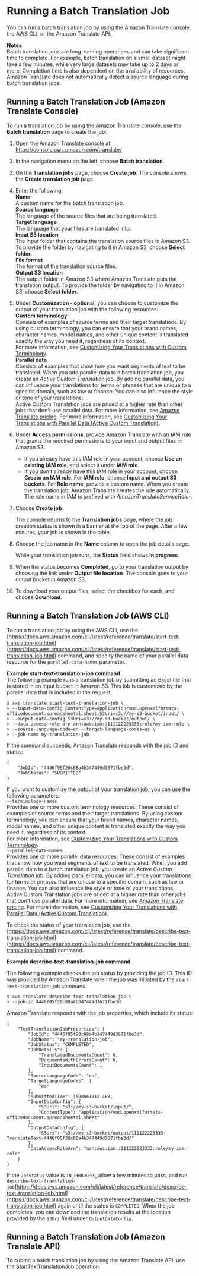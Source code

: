 # Running a Batch Translation Job<a name="async-start"></a>

You can run a batch translation job by using the Amazon Translate console, the AWS CLI, or the Amazon Translate API\.

**Notes**  
Batch translation jobs are long\-running operations and can take significant time to complete\. For example, batch translation on a small dataset might take a few minutes, while very large datasets may take up to 2 days or more\. Completion time is also dependent on the availability of resources\.
Amazon Translate does not automatically detect a source language during batch translation jobs\.

## Running a Batch Translation Job \(Amazon Translate Console\)<a name="async-start-console"></a>

To run a translation job by using the Amazon Translate console, use the **Batch translation** page to create the job:

1. Open the Amazon Translate console at [https://console\.aws\.amazon\.com/translate/](https://console.aws.amazon.com/translate/)

1. In the navigation menu on the left, choose **Batch translation**\.

1. On the **Translation jobs** page, choose **Create job**\. The console shows the **Create translation job** page\.

1. Enter the following:  
**Name**  
A custom name for the batch translation job\.  
**Source language**  
The language of the source files that are being translated\.  
**Target language**  
The language that your files are translated into\.  
**Input S3 location**  
The input folder that contains the translation source files in Amazon S3\. To provide the folder by navigating to it in Amazon S3, choose **Select folder**\.  
**File format**  
The format of the translation source files\.  
**Output S3 location**  
The output folder in Amazon S3 where Amazon Translate puts the translation output\. To provide the folder by navigating to it in Amazon S3, choose **Select folder**\.

1. Under **Customization \- optional**, you can choose to customize the output of your translation job with the following resources:  
**Custom terminology**  
Consists of examples of source terms and their target translations\. By using custom terminology, you can ensure that your brand names, character names, model names, and other unique content is translated exactly the way you need it, regardless of its context\.  
For more information, see [Customizing Your Translations with Custom Terminology](how-custom-terminology.md)\.  
**Parallel data**  
Consists of examples that show how you want segments of text to be translated\. When you add parallel data to a batch translation job, you create an *Active Custom Translation* job\. By adding parallel data, you can influence your translations for terms or phrases that are unique to a specific domain, such as law or finance\. You can also influence the style or tone of your translations\.  
Active Custom Translation jobs are priced at a higher rate than other jobs that don't use parallel data\. For more information, see [Amazon Translate pricing](http://aws.amazon.com/translate/pricing/)\.
For more information, see [Customizing Your Translations with Parallel Data \(Active Custom Translation\)](customizing-translations-parallel-data.md)\.

1. Under **Access permissions**, provide Amazon Translate with an IAM role that grants the required permissions to your input and output files in Amazon S3:
   + If you already have this IAM role in your account, choose **Use an existing IAM role**, and select it under **IAM role**\.
   + If you don't already have this IAM role in your account, choose **Create an IAM role**\. For **IAM role**, choose **Input and output S3 buckets**\. For **Role name**, provide a custom name\. When you create the translation job, Amazon Translate creates the role automatically\. The role name in IAM is prefixed with *AmazonTranslateServiceRole\-*\.

1. Choose **Create job**\.

   The console returns to the **Translation jobs** page, where the job creation status is shown in a banner at the top of the page\. After a few minutes, your job is shown in the table\.

1. Choose the job name in the **Name** column to open the job details page\.

   While your translation job runs, the **Status** field shows **In progress**\. 

1. When the status becomes **Completed**, go to your translation output by choosing the link under **Output file location**\. The console goes to your output bucket in Amazon S3\.

1. To download your output files, select the checkbox for each, and choose **Download**\.

## Running a Batch Translation Job \(AWS CLI\)<a name="async-start-cli"></a>

To run a translation job by using the AWS CLI, use the [https://docs.aws.amazon.com/cli/latest/reference/translate/start-text-translation-job.html](https://docs.aws.amazon.com/cli/latest/reference/translate/start-text-translation-job.html) command, and specify the name of your parallel data resource for the `parallel-data-names` parameter\.

**Example start\-text\-translation\-job command**  
The following example runs a translation job by submitting an Excel file that is stored in an input bucket in Amazon S3\. This job is customized by the parallel data that is included in the request\.  

```
$ aws translate start-text-translation-job \
> --input-data-config ContentType=application/vnd.openxmlformats-officedocument.spreadsheetml.sheet,S3Uri=s3://my-s3-bucket/input/ \
> --output-data-config S3Uri=s3://my-s3-bucket/output/ \
> --data-access-role-arn arn:aws:iam::111122223333:role/my-iam-role \
> --source-language-code=en --target-language-codes=es \
> --job-name my-translation-job
```
If the command succeeds, Amazon Translate responds with the job ID and status:  

```
{
    "JobId": "4446f95f20c88a4b347449d3671fbe3d",
    "JobStatus": "SUBMITTED"
}
```
If you want to customize the output of your translation job, you can use the following parameters:    
`--terminology-names`  
Provides one or more custom terminology resources\. These consist of examples of source terms and their target translations\. By using custom terminology, you can ensure that your brand names, character names, model names, and other unique content is translated exactly the way you need it, regardless of its context\.  
For more information, see [Customizing Your Translations with Custom Terminology](how-custom-terminology.md)\.  
`--parallel-data-names`  
Provides one or more parallel data resources\. These consist of examples that show how you want segments of text to be translated\. When you add parallel data to a batch translation job, you create an *Active Custom Translation* job\. By adding parallel data, you can influence your translations for terms or phrases that are unique to a specific domain, such as law or finance\. You can also influence the style or tone of your translations\.  
Active Custom Translation jobs are priced at a higher rate than other jobs that don't use parallel data\. For more information, see [Amazon Translate pricing](http://aws.amazon.com/translate/pricing/)\.
For more information, see [Customizing Your Translations with Parallel Data \(Active Custom Translation\)](customizing-translations-parallel-data.md)\.

To check the status of your translation job, use the [https://docs.aws.amazon.com/cli/latest/reference/translate/describe-text-translation-job.html](https://docs.aws.amazon.com/cli/latest/reference/translate/describe-text-translation-job.html) command\.

**Example describe\-text\-translation\-job command**  

The following example checks the job status by providing the job ID\. This ID was provided by Amazon Translate when the job was initiated by the `start-text-translation-job` command\.

```
$ aws translate describe-text-translation-job \
> --job-id 4446f95f20c88a4b347449d3671fbe3d
```

Amazon Translate responds with the job properties, which include its status:

```
{
    "TextTranslationJobProperties": {
        "JobId": "4446f95f20c88a4b347449d3671fbe3d",
        "JobName": "my-translation-job",
        "JobStatus": "COMPLETED",
        "JobDetails": {
            "TranslatedDocumentsCount": 0,
            "DocumentsWithErrorsCount": 0,
            "InputDocumentsCount": 1
        },
        "SourceLanguageCode": "en",
        "TargetLanguageCodes": [
            "es"
        ],
        "SubmittedTime": 1598661012.468,
        "InputDataConfig": {
            "S3Uri": "s3://my-s3-bucket/input/",
            "ContentType": "application/vnd.openxmlformats-officedocument.spreadsheetml.sheet"
        },
        "OutputDataConfig": {
            "S3Uri": "s3://my-s3-bucket/output/111122223333-TranslateText-4446f95f20c88a4b347449d3671fbe3d/"
        },
        "DataAccessRoleArn": "arn:aws:iam::111122223333:role/my-iam-role"
    }
}
```

If the `JobStatus` value is `IN_PROGRESS`, allow a few minutes to pass, and run `describe-text-translation-job`[https://docs.aws.amazon.com/cli/latest/reference/translate/describe-text-translation-job.html](https://docs.aws.amazon.com/cli/latest/reference/translate/describe-text-translation-job.html) again until the status is `COMPLETED`\. When the job completes, you can download the translation results at the location provided by the `S3Uri` field under `OutputDataConfig`\.

## Running a Batch Translation Job \(Amazon Translate API\)<a name="async-start-api"></a>

To submit a batch translation job by using the Amazon Translate API, use the [StartTextTranslationJob](API_StartTextTranslationJob.md) operation\.